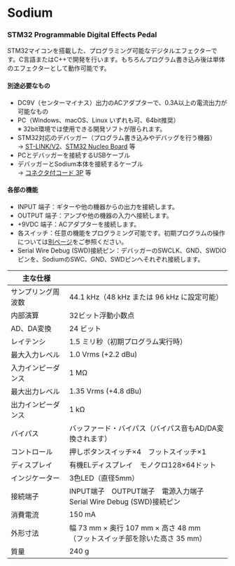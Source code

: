 ﻿# Sodium
### STM32 Programmable Digital Effects Pedal
STM32マイコンを搭載した、プログラミング可能なデジタルエフェクターです。C言語またはC++で開発を行います。もちろんプログラム書き込み後は単体のエフェクターとして動作可能です。



#### 別途必要なもの
- DC9V（センターマイナス）出力のACアダプターで、0.3A以上の電流出力が可能なもの
- PC（Windows、macOS、Linux いずれも可、64bit推奨）<br/>※ 32bit環境では使用できる開発ソフトが限られます。
- STM32対応のデバッガー（プログラム書き込みやデバッグを行う機器）<br/>
	→ [ST-LINK/V2](https://www.st.com/ja/development-tools/st-link-v2.html)、[STM32 Nucleo Board](https://www.st.com/ja/evaluation-tools/stm32-nucleo-boards.html) 等
- PCとデバッガーを接続するUSBケーブル
- デバッガーとSodium本体を接続するケーブル<br/>
	→ [コネクタ付コード 3P](https://akizukidenshi.com/catalog/g/gC-15384/) 等



#### 各部の機能
- INPUT 端子：ギターや他の機器からの出力を接続します。
- OUTPUT 端子：アンプや他の機器の入力へ接続します。
- +9VDC 端子：ACアダプターを接続します。
- 各スイッチ：任意の機能をプログラミング可能です。初期プログラムの操作については[別ページ](Docs/000_初期プログラムについて.md)をご参照ください。
- Serial Wire Debug (SWD)接続ピン：デバッガーのSWCLK、GND、SWDIOピンを、SodiumのSWC、GND、SWDピンへそれぞれ接続します。



| 主な仕様 |  |
| - | - |
| サンプリング周波数 | 44.1 kHz（48 kHz または 96 kHz に設定可能） |
| 内部演算 | 32ビット浮動小数点 |
| AD、DA変換 | 24 ビット |
| レイテンシ | 1.5 ミリ秒（初期プログラム実行時） |
| 最大入力レベル | 1.0 Vrms (+2.2 dBu) |
| 入力インピーダンス | 1 MΩ |
| 最大出力レベル | 1.35 Vrms (+4.8 dBu) |
| 出力インピーダンス | 1 kΩ |
| バイパス | バッファード・バイパス（バイパス音もAD/DA変換されます） |
| コントロール | 押しボタンスイッチ×4　フットスイッチ×1 |
| ディスプレイ | 有機ELディスプレイ　モノクロ128×64ドット |
| インジケーター | 3色LED（直径5mm） |
| 接続端子 | INPUT端子　OUTPUT端子　電源入力端子<br/>Serial Wire Debug (SWD)接続ピン |
| 消費電流 | 150 mA |
| 外形寸法 | 幅 73 mm × 奥行 107 mm × 高さ 48 mm<br/>（フットスイッチ部を除いた高さ 35 mm） |
| 質量 | 240 g |


